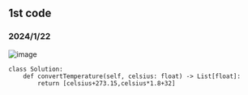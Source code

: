 ## 1st code
### 2024/1/22

![image](https://github.com/PhoenixCHW/My_leetcode/assets/39382795/31d04c55-6d3c-4c1a-b714-a2b2f84c3b73)


```pyhton
class Solution:
    def convertTemperature(self, celsius: float) -> List[float]:
        return [celsius+273.15,celsius*1.8+32]

```
